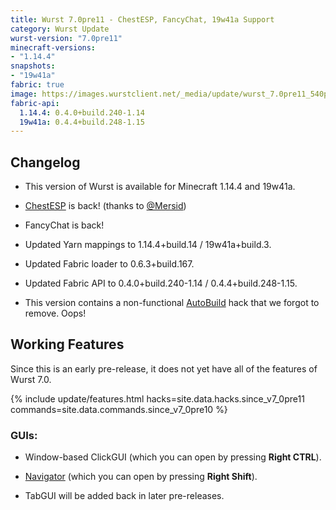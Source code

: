 ```yaml
---
title: Wurst 7.0pre11 - ChestESP, FancyChat, 19w41a Support
category: Wurst Update
wurst-version: "7.0pre11"
minecraft-versions:
- "1.14.4"
snapshots:
- "19w41a"
fabric: true
image: https://images.wurstclient.net/_media/update/wurst_7.0pre11_540p.webp
fabric-api:
  1.14.4: 0.4.0+build.240-1.14
  19w41a: 0.4.4+build.248-1.15
---
```

## Changelog

- This version of Wurst is available for Minecraft 1.14.4 and 19w41a.

- [ChestESP](https://wurst.wiki/chestesp) is back! (thanks to <a href="https://github.com/Mersid" target="_blank" rel="nofollow">@Mersid</a>)

- FancyChat is back!

- Updated Yarn mappings to 1.14.4+build.14 / 19w41a+build.3.

- Updated Fabric loader to 0.6.3+build.167.

- Updated Fabric API to 0.4.0+build.240-1.14 / 0.4.4+build.248-1.15.

- This version contains a non-functional [AutoBuild](https://wurst.wiki/autobuild) hack that we forgot to remove. Oops!

## Working Features

Since this is an early pre-release, it does not yet have all of the features of Wurst 7.0.

{% include update/features.html hacks=site.data.hacks.since_v7_0pre11 commands=site.data.commands.since_v7_0pre10 %}

### GUIs:

- Window-based ClickGUI (which you can open by pressing **Right CTRL**).

- [Navigator](https://wurst.wiki/navigator) (which you can open by pressing **Right Shift**).

- TabGUI will be added back in later pre-releases.
